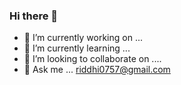 ### Hi there 👋

- 🔭 I’m currently working on ...
- 🌱 I’m currently learning ...
- 👯 I’m looking to collaborate on ....
- 💬 Ask me ... riddhi0757@gmail.com

